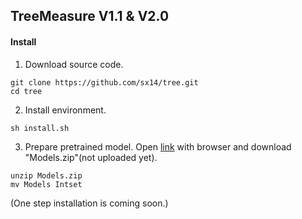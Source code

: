 ## TreeMeasure V1.1 & V2.0
#### Install
1. Download source code.
```
git clone https://github.com/sx14/tree.git
cd tree
```
2. Install environment.
```
sh install.sh
```
3. Prepare pretrained model.
Open [link](https://share.weiyun.com/57bTeUv) with browser and download "Models.zip"(not uploaded yet).
```
unzip Models.zip
mv Models Intset
```
(One step installation is coming soon.)